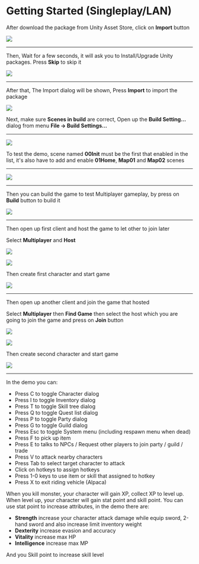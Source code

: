 # Getting Started (Singleplay/LAN)

After download the package from Unity Asset Store, click on **Import** button

![](../images/101/001.png)

* * *

Then, Wait for a few seconds, it will ask you to Install/Upgrade Unity packages. Press **Skip** to skip it

![](../images/101/002.png)


* * *

After that, The Import dialog will be shown, Press **Import** to import the package

![](../images/101/003.png)

Next, make sure **Scenes in build** are correct, Open up the **Build Setting...** dialog from menu **File → Build Settings...** 

* * *

![](../images/101/004.png)

To test the demo, scene named **00Init** must be the first that enabled in the list, it's also have to add and enable **01Home**, **Map01** and **Map02** scenes

* * *

![](../images/101/005.png)

* * *

Then you can build the game to test Multiplayer gameplay, by press on **Build** button to build it

![](../images/101/006.png)


* * *

Then open up first client and host the game to let other to join later

Select **Multiplayer** and **Host**

![](../images/101/007.png)

![](../images/101/008.png)

Then create first character and start game

![](../images/101/009.png)

* * *

Then open up another client and join the game that hosted

Select **Multiplayer** then **Find Game** then select the host which you are going to join the game and press on **Join** button

![](../images/101/010.png)

![](../images/101/011.png)

Then create second character and start game

![](../images/101/012.png)

* * *

In the demo you can:

*   Press C to toggle Character dialog
*   Press I to toggle Inventory dialog
*   Press T to toggle Skill tree dialog
*   Press Q to toggle Quest list dialog
*   Press P to toggle Party dialog
*   Press G to toggle Guild dialog
*   Press Esc to toggle System menu (including respawn menu when dead)
*   Press F to pick up item
*   Press E to talks to NPCs / Request other players to join party / guild / trade
*   Press V to attack nearby characters
*   Press Tab to select target character to attack
*   Click on hotkeys to assign hotkeys
*   Press 1-0 keys to use item or skill that assigned to hotkey
*   Press X to exit riding vehicle (Alpaca)

When you kill monster, your character will gain XP, collect XP to level up. When level up, your character will gain stat point and skill point. You can use stat point to increase attributes, in the demo there are:

*   **Strength** increase your character attack damage while equip sword, 2-hand sword and also increase limit inventory weight
*   **Dexterity** increase evasion and accuracy
*   **Vitality** increase max HP
*   **Intelligence** increase max MP

And you Skill point to increase skill level